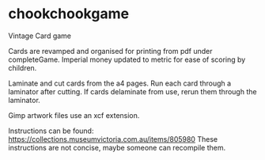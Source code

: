 # chookchookgame
Vintage Card game

Cards are revamped and organised for printing from pdf under completeGame.
Imperial money updated to metric for ease of scoring by children.

Laminate and cut cards from the a4 pages.
Run each card through a laminator after cutting.
If cards delaminate from use, rerun them through the laminator.

Gimp artwork files use an xcf extension.

Instructions can be found: https://collections.museumvictoria.com.au/items/805980
These instructions are not concise, maybe someone can recompile them.

